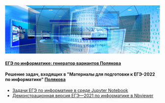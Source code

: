 ![KEGE](img/banner-g0deb275a4_1920.jpg "KEGE")

#### [ЕГЭ по информатике: генератор вариантов Полякова](https://kpolyakov.spb.ru/school/ege/generate.htm)

#### Решение задач, входящих в "Материалы для подготовки к ЕГЭ-2022 по информатике" [Полякова](https://kpolyakov.spb.ru/school/ege.htm)
- [Задачи ЕГЭ по информатике в среде Jupyter Notebook](https://github.com/xkurs/KEGE/)
- [Демонстрационная версия ЕГЭ—2021 по информатике в Nbviewer](https://nbviewer.org/github/xkurs/KEGE/blob/master/KEGE2021/KEGE2021.ipynb)
